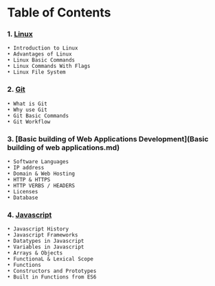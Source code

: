 #  Table of Contents

### 1. [Linux](Linux.md)

    • Introduction to Linux
    • Advantages of Linux
    • Linux Basic Commands
    • Linux Commands With Flags
    • Linux File System
   
   
   

### 2. [Git](Git.md)

    • What is Git
    • Why use Git
    • Git Basic Commands
    • Git Workflow 
    
    
 
### 3. [Basic building of Web Applications Development](Basic building of web applications.md)

    • Software Languages
    • IP address
    • Domain & Web Hosting
    • HTTP & HTTPS
    • HTTP VERBS / HEADERS
    • Licenses
    • Database
    
    
### 4. [Javascript](Javascript.md)
    
    • Javascript History
    • Javascript Frameworks
    • Datatypes in Javascript
    • Variables in Javascript
    • Arrays & Objects
    • FunctionaL & Lexical Scope
    • Functions
    • Constructors and Prototypes
    • Built in Functions from ES6
    
    
